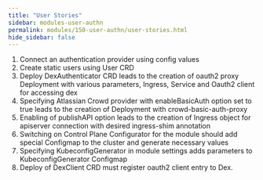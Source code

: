 ```yaml
---
title: "User Stories" 
sidebar: modules-user-authn
permalink: modules/150-user-authn/user-stories.html
hide_sidebar: false
---
```


1. Connect an authentication provider using config values 
2. Create static users using User CRD
3. Deploy DexAuthenticator CRD leads to the creation of oauth2 proxy Deployment with various parameters, Ingress, Service and Oauth2 client for accessing dex 
4. Specifying Atlassian Crowd provider with enableBasicAuth option set to true leads to the creation of Deployment with crowd-basic-auth-proxy
5. Enabling of publishAPI option leads to the creation of Ingress object for apiserver connection with desired ingress-shim annotation
6. Switching on Control Plane Configurator for the module should add special Configmap to the cluster and generate necessary values
7. Specifying KubeconfigGenerator in module settings adds parameters to KubeconfigGenerator Configmap
8. Deploy of DexClient CRD must register oauth2 client entry to Dex.
